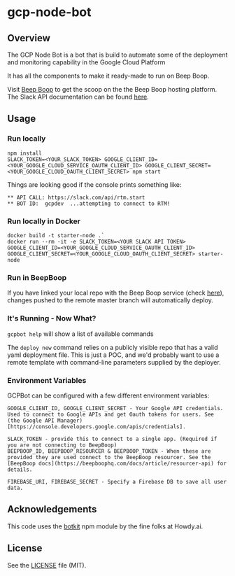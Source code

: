 # gcp-node-bot

## Overview
The GCP Node Bot is a bot that is build to automate some of the deployment and monitoring capability in the Google Cloud Platform

It has all the components to make it ready-made to run on Beep Boop.

Visit [Beep Boop](https://beepboophq.com/docs/article/overview) to get the scoop on the the Beep Boop hosting platform. The Slack API documentation can be found [here](https://api.slack.com/).

## Usage

### Run locally
	npm install
	SLACK_TOKEN=<YOUR_SLACK_TOKEN> GOOGLE_CLIENT_ID=<YOUR_GOOGLE_CLOUD_SERVICE_OAUTH_CLIENT_ID> GOOGLE_CLIENT_SECRET=<YOUR_GOOGLE_CLOUD_OAUTH_CLIENT_SECRET> npm start

Things are looking good if the console prints something like:

    ** API CALL: https://slack.com/api/rtm.start
    ** BOT ID:  gcpdev  ...attempting to connect to RTM!

### Run locally in Docker
	docker build -t starter-node .`
	docker run --rm -it -e SLACK_TOKEN=<YOUR SLACK API TOKEN> GOOGLE_CLIENT_ID=<YOUR_GOOGLE_CLOUD_SERVICE_OAUTH_CLIENT_ID> GOOGLE_CLIENT_SECRET=<YOUR_GOOGLE_CLOUD_OAUTH_CLIENT_SECRET> starter-node

### Run in BeepBoop
If you have linked your local repo with the Beep Boop service (check [here](https://beepboophq.com/0_o/my-projects)), changes pushed to the remote master branch will automatically deploy.

### It's Running - Now What?

`gcpbot help` will show a list of available commands

The `deploy new` command relies on a publicly visible repo that has a valid yaml deployment file.  This is just a POC, and we'd probably want to use a remote template with command-line parameters supplied by the deployer.

### Environment Variables

GCPBot can be configured with a few different environment variables:

	GOOGLE_CLIENT_ID, GOOGLE_CLIENT_SECRET - Your Google API credentials. Used to connect to Google APIs and get Oauth tokens for users. See (the Google API Manager)[https://console.developers.google.com/apis/credentials].

	SLACK_TOKEN - provide this to connect to a single app. (Required if you are not connecting to BeepBoop)
	BEEPBOOP_ID, BEEPBOOP_RESOURCER & BEEPBOOP_TOKEN - When these are provided they are used connect to the BeepBoop resourcer. See the [BeepBoop docs](https://beepboophq.com/docs/article/resourcer-api) for details.
	
	FIREBASE_URI, FIREBASE_SECRET - Specify a Firebase DB to save all user data. 

## Acknowledgements

This code uses the [botkit](https://github.com/howdyai/botkit) npm module by the fine folks at Howdy.ai.

## License

See the [LICENSE](LICENSE.md) file (MIT).
